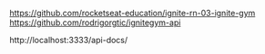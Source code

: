 https://github.com/rocketseat-education/ignite-rn-03-ignite-gym
https://github.com/rodrigorgtic/ignitegym-api

http://localhost:3333/api-docs/
